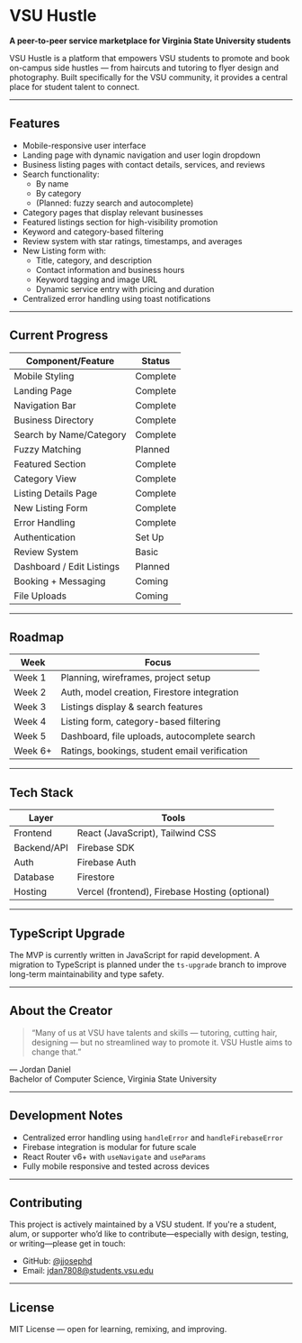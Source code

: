 # VSU Hustle

**A peer-to-peer service marketplace for Virginia State University students**

VSU Hustle is a platform that empowers VSU students to promote and book on-campus side hustles — from haircuts and tutoring to flyer design and photography. Built specifically for the VSU community, it provides a central place for student talent to connect.

---

## Features

- Mobile-responsive user interface
- Landing page with dynamic navigation and user login dropdown
- Business listing pages with contact details, services, and reviews
- Search functionality:
  - By name
  - By category
  - (Planned: fuzzy search and autocomplete)
- Category pages that display relevant businesses
- Featured listings section for high-visibility promotion
- Keyword and category-based filtering
- Review system with star ratings, timestamps, and averages
- New Listing form with:
  - Title, category, and description
  - Contact information and business hours
  - Keyword tagging and image URL
  - Dynamic service entry with pricing and duration
- Centralized error handling using toast notifications

---

## Current Progress

| Component/Feature         | Status   |
| ------------------------- | -------- |
| Mobile Styling            | Complete |
| Landing Page              | Complete |
| Navigation Bar            | Complete |
| Business Directory        | Complete |
| Search by Name/Category   | Complete |
| Fuzzy Matching            | Planned  |
| Featured Section          | Complete |
| Category View             | Complete |
| Listing Details Page      | Complete |
| New Listing Form          | Complete |
| Error Handling            | Complete |
| Authentication            | Set Up   |
| Review System             | Basic    |
| Dashboard / Edit Listings | Planned  |
| Booking + Messaging       | Coming   |
| File Uploads              | Coming   |

---

## Roadmap

| Week    | Focus                                         |
| ------- | --------------------------------------------- |
| Week 1  | Planning, wireframes, project setup           |
| Week 2  | Auth, model creation, Firestore integration   |
| Week 3  | Listings display & search features            |
| Week 4  | Listing form, category-based filtering        |
| Week 5  | Dashboard, file uploads, autocomplete search  |
| Week 6+ | Ratings, bookings, student email verification |

---

## Tech Stack

| Layer       | Tools                                          |
| ----------- | ---------------------------------------------- |
| Frontend    | React (JavaScript), Tailwind CSS               |
| Backend/API | Firebase SDK                                   |
| Auth        | Firebase Auth                                  |
| Database    | Firestore                                      |
| Hosting     | Vercel (frontend), Firebase Hosting (optional) |

---

## TypeScript Upgrade

The MVP is currently written in JavaScript for rapid development. A migration to TypeScript is planned under the `ts-upgrade` branch to improve long-term maintainability and type safety.

---

## About the Creator

> “Many of us at VSU have talents and skills — tutoring, cutting hair, designing — but no streamlined way to promote it. VSU Hustle aims to change that.”

— Jordan Daniel  
Bachelor of Computer Science, Virginia State University

---

## Development Notes

- Centralized error handling using `handleError` and `handleFirebaseError`
- Firebase integration is modular for future scale
- React Router v6+ with `useNavigate` and `useParams`
- Fully mobile responsive and tested across devices

---

## Contributing

This project is actively maintained by a VSU student. If you're a student, alum, or supporter who’d like to contribute—especially with design, testing, or writing—please get in touch:

- GitHub: [@jjosephd](https://github.com/jjosephd)
- Email: jdan7808@students.vsu.edu

---

## License

MIT License — open for learning, remixing, and improving.
